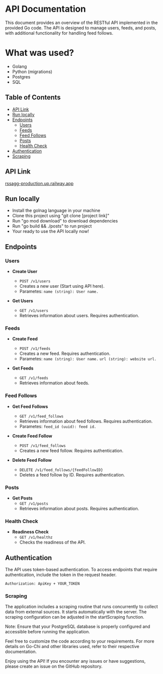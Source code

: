 # API Documentation

This document provides an overview of the RESTful API implemented in the provided Go code. The API is designed to manage users, feeds, and posts, with additional functionality for handling feed follows.

# What was used?
- Golang
- Python (migrations)
- Postgres
- SQL

## Table of Contents

- [API Link](#api-link)
- [Run locally](#run-locally)
- [Endpoints](#endpoints)
    - [Users](#users)
    - [Feeds](#feeds)
    - [Feed Follows](#feed-follows)
    - [Posts](#posts)
    - [Health Check](#health-check)
- [Authentication](#authentication)
- [Scraping](#scraping)

## API Link

[rssagg-production.up.railway.app](https://rssagg-production.up.railway.app)

## Run locally
- Install the golnag language in your machine
- Clone this project using "git clone [project link]"
- Run "go mod download" to download dependencies
- Run "go build && ./posts" to run project
- Your ready to use the API locally now!


## Endpoints

### Users

- **Create User**
  - `POST /v1/users`
  - Creates a new user (Start using API here).
  - Parametes:
    `name (string): User name.`

- **Get Users**
  - `GET /v1/users`
  - Retrieves information about users. Requires authentication.

### Feeds

- **Create Feed**
  - `POST /v1/feeds`
  - Creates a new feed. Requires authentication.
  - Parametes:
    `name (string): User name.`
    `url (string): website url.`

- **Get Feeds**
  - `GET /v1/feeds`
  - Retrieves information about feeds.

### Feed Follows

- **Get Feed Follows**
  - `GET /v1/feed_follows`
  - Retrieves information about feed follows. Requires authentication.
  - Parametes:
    `feed_id (uuid): feed id.`

- **Create Feed Follow**
  - `POST /v1/feed_follows`
  - Creates a new feed follow. Requires authentication.

- **Delete Feed Follow**
  - `DELETE /v1/feed_follows/{feedFollowID}` 
  - Deletes a feed follow by ID. Requires authentication.

### Posts

- **Get Posts**
  - `GET /v1/posts`
  - Retrieves information about posts. Requires authentication.

### Health Check

- **Readiness Check**
  - `GET /v1/healthz`
  - Checks the readiness of the API.

## Authentication

The API uses token-based authentication. To access endpoints that require authentication, include the token in the request header.

```plaintext
Authorization: ApiKey + YOUR_TOKEN
```

### Scraping

The application includes a scraping routine that runs concurrently to collect data from external sources. It starts automatically with the server. The scraping configuration can be adjusted in the startScraping function.

Note: Ensure that your PostgreSQL database is properly configured and accessible before running the application.

Feel free to customize the code according to your requirements. For more details on Go-Chi and other libraries used, refer to their respective documentation.

Enjoy using the API! If you encounter any issues or have suggestions, please create an issue on the GitHub repository.

